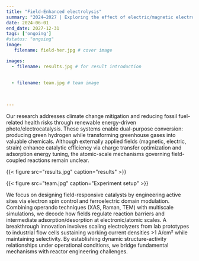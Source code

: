 ```yaml
---
title: "Field-Enhanced electrolysis"
summary: "2024–2027 | Exploring the effect of electric/magnetic electrolysis process."
date: 2024-06-01
end_date: 2027-12-31
tags: ['ongoing']
#status: "ongoing"
image:
   filename: field-her.jpg # cover image

images:
  - filename: results.jpg # for result introduction
   
    
  - filename: team.jpg # team image
    
    

---
```

Our research addresses climate change mitigation and reducing fossil fuel-related health risks through renewable energy-driven photo/electrocatalysis. These systems enable dual-purpose conversion: producing green hydrogen while transforming greenhouse gases into valuable chemicals. Although externally applied fields (magnetic, electric, strain) enhance catalytic efficiency via charge transfer optimization and adsorption energy tuning, the atomic-scale mechanisms governing field-coupled reactions remain unclear.


{{< figure src="results.jpg" caption="results" >}}

{{< figure src="team.jpg" caption="Experiment setup" >}}

We focus on designing field-responsive catalysts by engineering active sites via electron spin control and ferroelectric domain modulation. Combining operando techniques (XAS, Raman, TEM) with multiscale simulations, we decode how fields regulate reaction barriers and intermediate adsorption/desorption at electronic/atomic scales. A breakthrough innovation involves scaling electrolyzers from lab prototypes to industrial flow cells sustaining working current densities >1 A/cm² while maintaining selectivity. By establishing dynamic structure-activity relationships under operational conditions, we bridge fundamental mechanisms with reactor engineering challenges.

